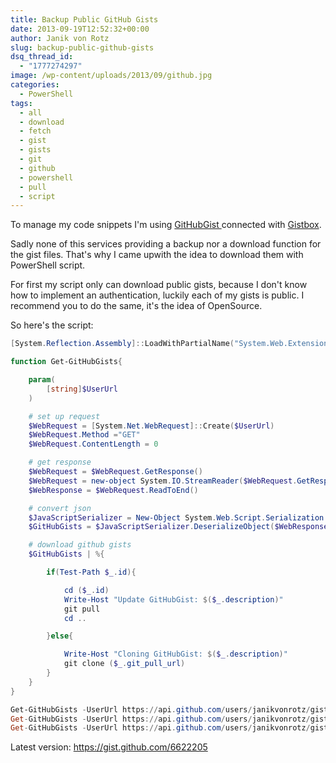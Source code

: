 ```yaml
---
title: Backup Public GitHub Gists
date: 2013-09-19T12:52:32+00:00
author: Janik von Rotz
slug: backup-public-github-gists
dsq_thread_id:
  - "1777274297"
image: /wp-content/uploads/2013/09/github.jpg
categories:
  - PowerShell
tags:
  - all
  - download
  - fetch
  - gist
  - gists
  - git
  - github
  - powershell
  - pull
  - script
---
```

To manage my code snippets I'm using <a href="https://gist.github.com/janikvonrotz">GitHubGist </a>connected with <a href="https://app.gistboxapp.com">Gistbox</a>.

Sadly none of this services providing a backup nor a download function for the gist files. That's why I came upwith the idea to download them with PowerShell script.

For first my script only can download public gists, because I don't know how to implement an authentication, luckily each of my gists is public. I recommend you to do the same, it's the idea of OpenSource.

So here's the script:

<!--more-->

```powershell
[System.Reflection.Assembly]::LoadWithPartialName("System.Web.Extensions")

function Get-GitHubGists{

    param(
        [string]$UserUrl
    )

    # set up request
    $WebRequest = [System.Net.WebRequest]::Create($UserUrl)
    $WebRequest.Method ="GET"
    $WebRequest.ContentLength = 0

    # get response
    $WebRequest = $WebRequest.GetResponse()
    $WebRequest = new-object System.IO.StreamReader($WebRequest.GetResponseStream())
    $WebResponse = $WebRequest.ReadToEnd()

    # convert json
    $JavaScriptSerializer = New-Object System.Web.Script.Serialization.JavaScriptSerializer
    $GitHubGists = $JavaScriptSerializer.DeserializeObject($WebResponse)

    # download github gists
    $GitHubGists | %{

        if(Test-Path $_.id){

            cd ($_.id)
            Write-Host "Update GitHubGist: $($_.description)"
            git pull
            cd ..

        }else{

            Write-Host "Cloning GitHubGist: $($_.description)"
            git clone ($_.git_pull_url)
        }
    }
}

Get-GitHubGists -UserUrl https://api.github.com/users/janikvonrotz/gists?page=1
Get-GitHubGists -UserUrl https://api.github.com/users/janikvonrotz/gists?page=2
Get-GitHubGists -UserUrl https://api.github.com/users/janikvonrotz/gists?page=3
```

Latest version: <a href="https://gist.github.com/6622205">https://gist.github.com/6622205</a>
